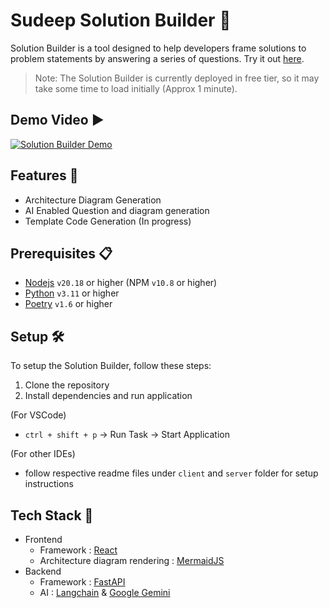 # Sudeep Solution Builder 👷
Solution Builder is a tool designed to help developers frame solutions to problem statements by answering a series of questions. Try it out [here](https://solutionbuilder.onrender.com/).

> Note: The Solution Builder is currently deployed in free tier, so it may take some time to load initially (Approx 1 minute).

## Demo Video ▶️
[![Solution Builder Demo](https://img.youtube.com/vi/p3yLxKoG8m0/0.jpg)](https://www.youtube.com/watch?v=p3yLxKoG8m0)

## Features 🚀
- Architecture Diagram Generation
- AI Enabled Question and diagram generation
- Template Code Generation (In progress)

## Prerequisites 📋
- [Nodejs](https://nodejs.org/en/download) `v20.18` or higher (NPM `v10.8` or higher)
- [Python](https://www.python.org/downloads/) `v3.11` or higher
- [Poetry](https://python-poetry.org/docs/#installation) `v1.6` or higher

## Setup 🛠️
To setup the Solution Builder, follow these steps:
1. Clone the repository
2. Install dependencies and run application

(For VSCode)

- `ctrl + shift + p` -> Run Task -> Start Application
  
(For other IDEs)
- follow respective readme files under `client` and `server` folder for setup instructions

## Tech Stack 🤖
- Frontend
  - Framework : [React](https://react.dev/)
  - Architecture diagram rendering : [MermaidJS](https://mermaid.js.org/)
- Backend
  - Framework : [FastAPI](https://fastapi.tiangolo.com/)
  - AI : [Langchain](https://www.langchain.com/) & [Google Gemini](https://ai.google.dev/)